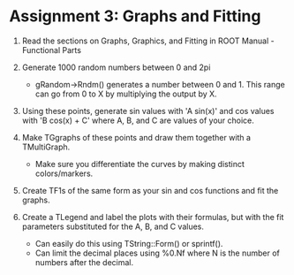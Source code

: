 # Assignment 3: Graphs and Fitting

1. Read the sections on Graphs, Graphics, and Fitting in ROOT Manual - Functional Parts
2. Generate 1000 random numbers between 0 and 2pi
     - gRandom->Rndm() generates a number between 0 and 1. This range can go from 0 to X by multiplying the output by X.

3. Using these points, generate sin values with 'A sin(x)' and cos values with 'B cos(x) + C' where A, B, and C are values of your choice.
4. Make TGgraphs of these points and draw them together with a TMultiGraph.
      - Make sure you differentiate the curves by making distinct colors/markers.
5. Create TF1s of the same form as your sin and cos functions and fit the graphs.
6. Create a TLegend and label the plots with their formulas, but with the fit parameters substituted for the A, B, and C values. 
     - Can easily do this using TString::Form() or sprintf().
     - Can limit the decimal places using %0.Nf where N is the number of numbers after the decimal.
